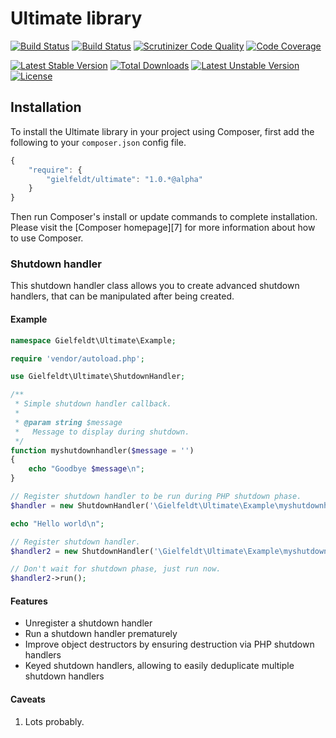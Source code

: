 # Ultimate library

[![Build Status](https://travis-ci.org/gielfeldt/ultimate.svg?branch=master)][2]
[![Build Status](https://scrutinizer-ci.com/g/gielfeldt/ultimate/badges/build.png?b=master)](https://scrutinizer-ci.com/g/gielfeldt/ultimate/build-status/master)
[![Scrutinizer Code Quality](https://scrutinizer-ci.com/g/gielfeldt/ultimate/badges/quality-score.png?b=master)][3]
[![Code Coverage](https://scrutinizer-ci.com/g/gielfeldt/ultimate/badges/coverage.png?b=master)][3]

[![Latest Stable Version](https://poser.pugx.org/gielfeldt/ultimate/v/stable.svg)][1]
[![Total Downloads](https://poser.pugx.org/gielfeldt/ultimate/downloads.svg)][1]
[![Latest Unstable Version](https://poser.pugx.org/gielfeldt/ultimate/v/unstable.svg)][1]
[![License](https://poser.pugx.org/gielfeldt/ultimate/license.svg)][4]

## Installation

To install the Ultimate library in your project using Composer, first add the following to your `composer.json`
config file.
```javascript
{
    "require": {
        "gielfeldt/ultimate": "1.0.*@alpha"
    }
}
```

Then run Composer's install or update commands to complete installation. Please visit the [Composer homepage][7] for
more information about how to use Composer.

### Shutdown handler

This shutdown handler class allows you to create advanced shutdown handlers, that
can be manipulated after being created.

#### Example

```php
namespace Gielfeldt\Ultimate\Example;

require 'vendor/autoload.php';

use Gielfeldt\Ultimate\ShutdownHandler;

/**
 * Simple shutdown handler callback.
 *
 * @param string $message
 *   Message to display during shutdown.
 */
function myshutdownhandler($message = '')
{
    echo "Goodbye $message\n";
}

// Register shutdown handler to be run during PHP shutdown phase.
$handler = new ShutdownHandler('\Gielfeldt\Ultimate\Example\myshutdownhandler', array('cruel world'));

echo "Hello world\n";

// Register shutdown handler.
$handler2 = new ShutdownHandler('\Gielfeldt\Ultimate\Example\myshutdownhandler', array('for now'));

// Don't wait for shutdown phase, just run now.
$handler2->run();
```

#### Features

* Unregister a shutdown handler
* Run a shutdown handler prematurely
* Improve object destructors by ensuring destruction via PHP shutdown handlers
* Keyed shutdown handlers, allowing to easily deduplicate multiple shutdown handlers

#### Caveats

1. Lots probably.



[1]:  https://packagist.org/packages/gielfeldt/ultimate
[2]:  https://travis-ci.org/gielfeldt/ultimate
[3]:  https://scrutinizer-ci.com/g/gielfeldt/ultimate/?branch=master
[4]:  https://github.com/gielfeldt/ultimate/blob/master/LICENSE.md
